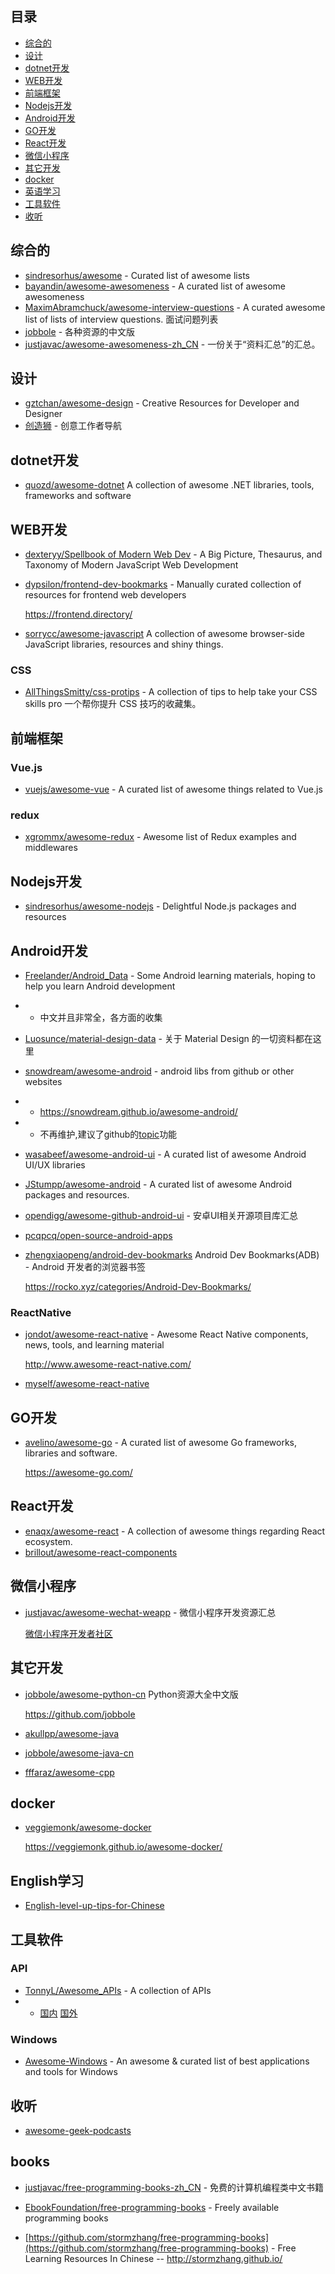 ## 目录
 - [综合的](#综合的)
 - [设计](#设计)
 - [dotnet开发](#dotnet开发)
 - [WEB开发](#web开发)
 - [前端框架](#前端框架)
 - [Nodejs开发](#nodejs开发)
 - [Android开发](#android开发)
 - [GO开发](#go开发)
 - [React开发](#react开发)
 - [微信小程序](#微信小程序)
 - [其它开发](#其它开发)
 - [docker](#docker)
 - [英语学习](#英语学习)
 - [工具软件](#工具软件)
 - [收听](#收听)
## 综合的
 - [sindresorhus/awesome](https://github.com/sindresorhus/awesome) - Curated list of awesome lists
 - [bayandin/awesome-awesomeness](https://github.com/bayandin/awesome-awesomeness) - A curated list of awesome awesomeness
 - [MaximAbramchuck/awesome-interview-questions](https://github.com/MaximAbramchuck/awesome-interview-questions) - A curated awesome list of lists of interview questions. 面试问题列表
 - [jobbole](https://github.com/jobbole) - 各种资源的中文版
 - [justjavac/awesome-awesomeness-zh_CN](https://github.com/justjavac/awesome-awesomeness-zh_CN) - 一份关于“资料汇总”的汇总。
## 设计
 - [gztchan/awesome-design](https://github.com/gztchan/awesome-design) - Creative Resources for Developer and Designer
 - [创造狮](http://chuangzaoshi.com/) - 创意工作者导航
## dotnet开发
 - [quozd/awesome-dotnet](https://github.com/quozd/awesome-dotnet) A collection of awesome .NET libraries, tools, frameworks and software
## WEB开发
 - [dexteryy/Spellbook of Modern Web Dev](https://github.com/dexteryy/spellbook-of-modern-webdev) - A Big Picture, Thesaurus, and Taxonomy of Modern JavaScript Web Development
 - [dypsilon/frontend-dev-bookmarks](https://github.com/dypsilon/frontend-dev-bookmarks) - Manually curated collection of resources for frontend web developers

    <https://frontend.directory/>

 - [sorrycc/awesome-javascript](https://github.com/sorrycc/awesome-javascript) A collection of awesome browser-side JavaScript libraries, resources and shiny things.

### CSS

 - [AllThingsSmitty/css-protips](https://github.com/AllThingsSmitty/css-protips) - A collection of tips to help take your CSS skills pro 一个帮你提升 CSS 技巧的收藏集。


## 前端框架

### Vue.js
 - [vuejs/awesome-vue](https://github.com/vuejs/awesome-vue) - A curated list of awesome things related to Vue.js

### redux
 - [xgrommx/awesome-redux](https://github.com/xgrommx/awesome-redux) - Awesome list of Redux examples and middlewares

## Nodejs开发

 - [sindresorhus/awesome-nodejs](https://github.com/sindresorhus/awesome-nodejs) - Delightful Node.js packages and resources


## Android开发
 - [Freelander/Android_Data](https://github.com/Freelander/Android_Data) - Some Android learning materials, hoping to help you learn Android development
 - - 中文并且非常全，各方面的收集
 - [Luosunce/material-design-data](https://github.com/Luosunce/material-design-data) - 关于 Material Design 的一切资料都在这里
 - [snowdream/awesome-android](https://github.com/snowdream/awesome-android) - android libs from github or other websites
 - - <https://snowdream.github.io/awesome-android/>
 - - 不再维护,建议了github的[topic](https://github.com/blog/2309-introducing-topics)功能
 - [wasabeef/awesome-android-ui](https://github.com/wasabeef/awesome-android-ui) - A curated list of awesome Android UI/UX libraries 
 - [JStumpp/awesome-android](https://github.com/JStumpp/awesome-android) - A curated list of awesome Android packages and resources.
 - [opendigg/awesome-github-android-ui](https://github.com/opendigg/awesome-github-android-ui) - 安卓UI相关开源项目库汇总
 - [pcqpcq/open-source-android-apps](https://github.com/pcqpcq/open-source-android-apps)
 - [zhengxiaopeng/android-dev-bookmarks](https://github.com/zhengxiaopeng/android-dev-bookmarks) Android Dev Bookmarks(ADB) - Android 开发者的浏览器书签

     <https://rocko.xyz/categories/Android-Dev-Bookmarks/>

### ReactNative

 - [jondot/awesome-react-native](https://github.com/jondot/awesome-react-native) - Awesome React Native components, news, tools, and learning material

    <http://www.awesome-react-native.com/>

 - [myself/awesome-react-native](myself/awesome-react-native.md)

## GO开发

 - [avelino/awesome-go](https://github.com/avelino/awesome-go) - A curated list of awesome Go frameworks, libraries and software.

    <https://awesome-go.com/>

## React开发
 - [enaqx/awesome-react](https://github.com/enaqx/awesome-react) - A collection of awesome things regarding React ecosystem.
 - [brillout/awesome-react-components](https://github.com/brillout/awesome-react-components)
## 微信小程序

 - [justjavac/awesome-wechat-weapp](https://github.com/justjavac/awesome-wechat-weapp) - 微信小程序开发资源汇总

    [微信小程序开发者社区](https://wxappfans.com/)

## 其它开发

 - [jobbole/awesome-python-cn](https://github.com/jobbole/awesome-python-cn) Python资源大全中文版

    <https://github.com/jobbole>
    
 - [akullpp/awesome-java](https://github.com/akullpp/awesome-java)
 - [jobbole/awesome-java-cn](https://github.com/jobbole/awesome-java-cn)
 - [fffaraz/awesome-cpp](https://github.com/fffaraz/awesome-cpp)

## docker
 - [veggiemonk/awesome-docker](https://github.com/veggiemonk/awesome-docker)

    <https://veggiemonk.github.io/awesome-docker/>

## English学习
 - [English-level-up-tips-for-Chinese](https://github.com/byoungd/english-level-up-tips-for-Chinese)

## 工具软件

### API
 - [TonnyL/Awesome_APIs](https://github.com/TonnyL/Awesome_APIs) - A collection of APIs
 - - [国内](https://github.com/TonnyL/Awesome_APIs/blob/master/Chinese.md) [国外](https://github.com/TonnyL/Awesome_APIs/blob/master/Global.md)

### Windows

 - [Awesome-Windows](https://github.com/Awesome-Windows/Awesome) - An awesome & curated list of best applications and tools for Windows

## 收听

 - [awesome-geek-podcasts](https://github.com/guipdutra/awesome-geek-podcasts)

## books
 - [justjavac/free-programming-books-zh_CN](https://github.com/justjavac/free-programming-books-zh_CN) - 免费的计算机编程类中文书籍

 - [EbookFoundation/free-programming-books](https://github.com/EbookFoundation/free-programming-books) - Freely available programming books

 - [https://github.com/stormzhang/free-programming-books](https://github.com/stormzhang/free-programming-books) - Free Learning Resources In Chinese
 -- <http://stormzhang.github.io/>
